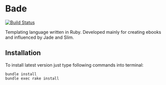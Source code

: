 
# Bade

[![Build Status](https://semaphoreci.com/api/v1/projects/8c74a843-88a8-4dbe-8022-890b1868d2b5/427564/badge.svg)](https://semaphoreci.com/samnung/bade)      

Templating language written in Ruby. Developed mainly for creating ebooks and influenced by Jade and Slim.


## Installation

To install latest version just type following commands into terminal:

    bundle install
    bundle exec rake install

